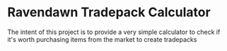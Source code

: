 # Ravendawn Tradepack Calculator

The intent of this project is to provide a very simple calculator to check if
it's worth purchasing items from the market to create tradepacks

